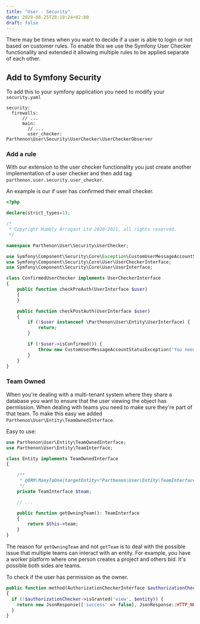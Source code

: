 ```yaml
---
title: "User - Security"
date: 2020-08-25T20:19:24+02:00
draft: false
---
```

There may be times when you want to decide if a user is able to login or not based on customer rules. To enable this we use the Symfony User Checker functionality and extended it allowing multiple rules to be applied separate of each other.

## Add to Symfony Security

To add this to your symfony application you need to modify your `security.yaml`

```
security:
  firewalls:
      // ...
      main:
        // ...
        user_checker: Parthenon\User\Security\UserChecker\UserCheckerObserver
```

### Add a rule

With our extension to the user checker functionality you just create another implementation of a user checker and then add tag `parthenon.user.security.user_checker`.

An example is our if user has confirmed their email checker.

```php
<?php

declare(strict_types=1);

/*
 * Copyright Humbly Arrogant Ltd 2020-2021, all rights reserved.
 */

namespace Parthenon\User\Security\UserChecker;

use Symfony\Component\Security\Core\Exception\CustomUserMessageAccountStatusException;
use Symfony\Component\Security\Core\User\UserCheckerInterface;
use Symfony\Component\Security\Core\User\UserInterface;

class ConfirmedUserChecker implements UserCheckerInterface
{
    public function checkPreAuth(UserInterface $user)
    {
    }

    public function checkPostAuth(UserInterface $user)
    {
        if (!$user instanceof \Parthenon\User\Entity\UserInterface) {
            return;
        }

        if (!$user->isConfirmed()) {
            throw new CustomUserMessageAccountStatusException('You need to confirm your account');
        }
    }
}
```

### Team Owned

When you're dealing with a multi-tenant system where they share a database you want to ensure that the user viewing the object has permission. When dealing with teams you need to make sure they're part of that team. To make this easy we added `Parthenon\User\Entity\TeamOwnedInterface`.

Easy to use:

```php
use Parthenon\User\Entity\TeamOwnedInterface;
use Parthenon\User\Entity\TeamInterface;

class Entity implements TeamOwnedInterface
{

    /**
     * @ORM\ManyToOne(targetEntity="Parthenon\User\Entity\TeamInterface")
     */
    private TeamInterface $team;

    // ...

    public function getOwningTeam(): TeamInterface
    {
        return $this->team;
    }
}
```

The reason for `getOwningTeam` and not `getTeam` is to deal with the possible issue that multiple teams can interact with an entity. For example, you have a worker platform where one person creates a project and others bid. It's possible both sides are teams.

To check if the user has permission as the owner.

```php
public function method(AuthorizationCheckerInterface $authorizationChecker)
{
  if (!$authorizationChecker->isGranted('view', $entity)) {
    return new JsonResponse(['success' => false], JsonResponse::HTTP_NOT_FOUND);
  }
}
```
